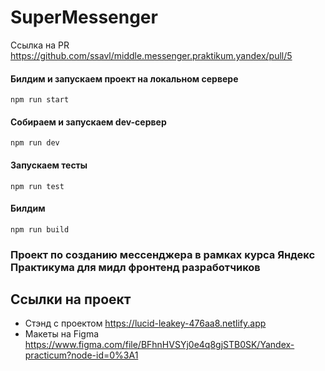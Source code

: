 
# SuperMessenger

Ссылка на PR https://github.com/ssavl/middle.messenger.praktikum.yandex/pull/5

#### Билдим и запускаем проект на локальном сервере
`npm run start`
#### Собираем и запускаем dev-сервер
`npm run dev`
#### Запускаем тесты
`npm run test`
#### Билдим
`npm run build`

### Проект по созданию мессенджера в рамках курса Яндекс Практикума для мидл фронтенд разработчиков

## **Ссылки на проект**

- Стэнд с проектом https://lucid-leakey-476aa8.netlify.app
- Макеты на Figma https://www.figma.com/file/BFhnHVSYj0e4q8gjSTB0SK/Yandex-practicum?node-id=0%3A1
